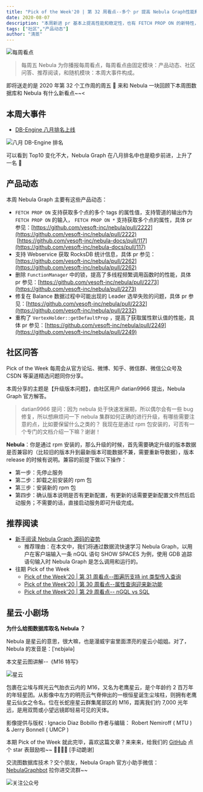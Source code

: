 ```yaml
---
title: "Pick of the Week'20 | 第 32 周看点--多个 pr 提高 Nebula Graph性能和稳定性"
date: 2020-08-07
description: "本周新进 pr 基本上提高性能和稳定性，也有 FETCH PROP ON 的新特性，在问答方面，你将了解到如何进行 Nebula Graph 的版本升级"
tags: ["社区","产品动态"]
author: "清蒸"
---
```


![每周看点](https://www-cdn.nebula-graph.com.cn/nebula-blog/PotW.png)

> 每周五 Nebula 为你播报每周看点，每周看点由固定模块：产品动态、社区问答、推荐阅读，和随机模块：本周大事件构成。

即将送走的是 2020 年第 32 个工作周的周五 🌝 来和 Nebula 一块回顾下本周图数据库和 Nebula 有什么新看点~~<

## 本周大事件

- [DB-Engine 八月排名上线](https://db-engines.com/en/ranking/graph+dbms)

![八月 DB-Engine 排名](https://www-cdn.nebula-graph.com.cn/nebula-blog/PotW203201.png)

可以看到 Top10 变化不大，Nebula Graph 在八月排名中也是稳步前进，上升了一名 👏

## 产品动态

本周 Nebula Graph 主要有这些产品动态：

- `FETCH PROP ON` 支持获取多个点的多个 tags 的属性值，支持管道的输出作为 `FETCH PROP ON` 的输入， `FETCH PROP ON *` 支持获取多个点的属性，具体 pr 参见：[https://github.com/vesoft-inc/nebula/pull/2222](https://github.com/vesoft-inc/nebula/pull/2222)  [https://github.com/vesoft-inc/nebula-docs/pull/117](https://github.com/vesoft-inc/nebula-docs/pull/117)
- 支持 Webservice 获取 RocksDB 统计信息，具体 pr 参见：[https://github.com/vesoft-inc/nebula/pull/2262](https://github.com/vesoft-inc/nebula/pull/2262)
- 删除 `FunctionManager` 中的锁，提高了多线程频繁调用函数时的性能，具体 pr 参见：[https://github.com/vesoft-inc/nebula/pull/2273](https://github.com/vesoft-inc/nebula/pull/2273)
- 修复在 Balance 数据过程中可能出现的 Leader 选举失败的问题，具体 pr 参见：[https://github.com/vesoft-inc/nebula/pull/2232](https://github.com/vesoft-inc/nebula/pull/2232)
- 重构了 `VertexHolder::getDefaultProp` ，提高了获取属性默认值的性能，具体 pr 参见：[https://github.com/vesoft-inc/nebula/pull/2249](https://github.com/vesoft-inc/nebula/pull/2249)

## 社区问答

Pick of the Week 每周会从官方论坛、微博、知乎、微信群、微信公众号及 CSDN 等渠道精选问题同你分享。

本周分享的主题是【升级版本问题】，由社区用户 datian9966 提出，Nebula Graph 官方解答。

> datian9966 提问：因为 nebula 处于快速发展期，所以偶尔会有一些 bug 修复，所以想麻烦问一下 nebula 集群如何正确的进行升级，有哪些需要注意的点，比如要保留什么之类的？
> 我现在是通过 rpm 包安装的，可否有一个专门的文档介绍一下嘛？谢谢！

**Nebula**：你是通过 rpm 安装的，那么升级的时候，首先需要确定升级的版本数据是否兼容的（比较旧的版本升到最新版本可能数据不兼，需要重新导数据），版本 release 的时候有说明。兼容的前提下做以下操作：
- 第一步：先停止服务
- 第二步：卸载之前安装的 rpm 包
- 第三步：安装新的 rpm 包
- 第四步：确认版本说明是否有更新配置，有更新的话需要更新配置文件然后启动服务；不需要的话，直接启动服务即可升级完成。

## 推荐阅读

- [新手阅读 Nebula Graph 源码的姿势](https://nebula-graph.com.cn/posts/how-to-read-nebula-graph-source-code/)
   - 推荐理由：在本文中，我们将通过数据流快速学习 Nebula Graph，以用户在客户端输入一条 nGQL 语句 SHOW SPACES 为例，使用 GDB 追踪语句输入时 Nebula Graph 是怎么调用和运行的。
- 往期 Pick of the Week
   - [Pick of the Week'20 | 第 31 周看点--图遍历支持 int 类型传入查询](https://nebula-graph.com.cn/posts/nebula-graph-weekly-pickup-2020-07-31/)
   - [Pick of the Week'20 | 第 30 周看点--属性查询迎来新功能](https://nebula-graph.com.cn/posts/nebula-graph-weekly-pickup-2020-07-24/)
   - [Pick of the Week'20 | 第 29 周看点-- nGQL vs SQL](https://nebula-graph.com.cn/posts/nebula-graph-weekly-pickup-2020-07-17/)

## 星云·小剧场

**为什么给图数据库取名 Nebula ？**

Nebula 是星云的意思，很大嘛，也是漫威宇宙里面漂亮的星云小姐姐。对了，Nebula 的发音是：[ˈnɛbjələ]

本文星云图讲解--《M16 特写》

![星云](https://www-cdn.nebula-graph.com.cn/nebula-blog/PotW2032Nebula.jpeg)

包裹在尘埃与辉光云气胎衣云内的 M16，又名为老鹰星云，是个年龄约 2 百万年的年轻星团。从影像中左方的明亮云气脊伸出的一根恒星诞生尘埃柱，则拥有老鹰星云仙女之令名。位在长蛇座星云群集尾部区的 M16，距离我们约 7,000 光年远，是用双筒或小望远镜即轻易可见的天体。

影像提供与版权 : Ignacio Diaz Bobillo
作者与编辑： Robert Nemiroff ( MTU ) & Jerry Bonnell ( UMCP )

本期 Pick of the Week 就此完毕，喜欢这篇文章？来来来，给我们的 [GitHub](https://github.com/vesoft-inc/nebula) 点个 star 表鼓励啦~~ 🙇‍♂️🙇‍♀️ [手动跪谢]

交流图数据库技术？交个朋友，Nebula Graph 官方小助手微信：[NebulaGraphbot](https://www-cdn.nebula-graph.com.cn/nebula-blog/nbot.png) 拉你进交流群~~

![关注公众号](https://www-cdn.nebula-graph.com.cn/nebula-blog/WeChatOffical.png)
